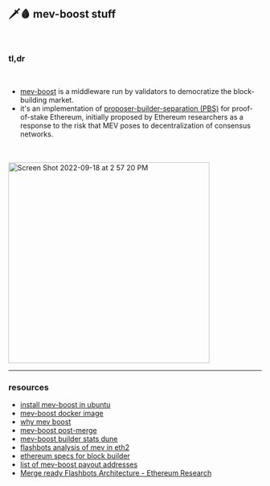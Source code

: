 ## 🗡🩸 mev-boost stuff

<br>

### tl,dr 

<br>

* [mev-boost](https://github.com/flashbots/mev-boost#installing) is a middleware run by validators to democratize the block-building market.
* it's an implementation of [proposer-builder-separation (PBS)](https://ethresear.ch/t/proposer-block-builder-separation-friendly-fee-market-designs/9725) for proof-of-stake Ethereum, initially proposed by Ethereum researchers as a response to the risk that MEV poses to decentralization of consensus networks. 



<br>
<br>

<img width="400" alt="Screen Shot 2022-09-18 at 2 57 20 PM" src="https://user-images.githubusercontent.com/1130416/190929561-afe6918f-6f34-459e-9d2b-06902918d4d0.png">


<br>

---

### resources



* [install mev-boost in ubuntu](https://github.com/metanull-operator/eth2-ubuntu/blob/master/v2/mev-boost.md)
* [mev-boost docker image](https://hub.docker.com/r/flashbots/mev-boost)
* [why mev boost](https://writings.flashbots.net/writings/why-run-mevboost/)
* [mev-boost post-merge](https://ethresear.ch/t/mev-boost-merge-ready-flashbots-architecture/11177)
* [mev-boost builder stats dune](https://dune.com/ChainsightAnalytics/mev-after-ethereum-merge)
* [flashbots analysis of mev in eth2](https://github.com/flashbots/eth2-research/blob/main/notebooks/mev-in-eth2/eth2-mev-calc.ipynb)
* [ethereum specs for block builder](https://github.com/ethereum/builder-specs)
* [list of mev-boost payout addresses](https://gist.github.com/metachris/a4d10ff59cad5ffe3cf0f2c6e91fc0bc)
* [Merge ready Flashbots Architecture - Ethereum Research](https://hackmd.io/@manifold/S1jRmGIPF)


